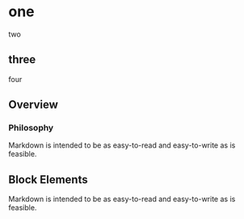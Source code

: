 # one

two

three
-----

four

## Overview

### Philosophy

Markdown is intended to be as easy-to-read and easy-to-write as is feasible.

## Block Elements

Markdown is intended to be as easy-to-read and easy-to-write as is feasible.

